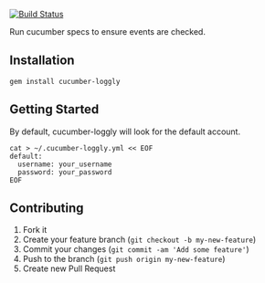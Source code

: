 [![Build Status](https://secure.travis-ci.org/brettweavnet/cucumber-loggly.png)](http://travis-ci.org/brettweavnet/cucumber-loggly)

Run cucumber specs to ensure events are checked.

## Installation

```
gem install cucumber-loggly
```

## Getting Started

By default, cucumber-loggly will look for the default account.

```
cat > ~/.cucumber-loggly.yml << EOF
default:
  username: your_username
  password: your_password
EOF
```

## Contributing

1. Fork it
2. Create your feature branch (`git checkout -b my-new-feature`)
3. Commit your changes (`git commit -am 'Add some feature'`)
4. Push to the branch (`git push origin my-new-feature`)
5. Create new Pull Request
